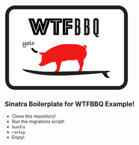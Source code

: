 ![public/wtfbbq_logo.png](public/wtfbbq_logo.png)

## Sinatra Boilerplate for WTFBBQ Example!

* Clone this repository!
* Run the migrations script!
* `bundle`
* `rackup`
* Enjoy!

